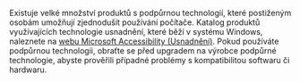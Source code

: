 Existuje velké množství produktů s podpůrnou technologií, které postiženým osobám umožňují zjednodušit používání počítače. Katalog produktů využívajících technologie usnadnění, které běží v systému Windows, naleznete na [webu Microsoft Accessibility (Usnadnění)](http://go.microsoft.com/fwlink/?LinkId=8431). Pokud používáte podpůrnou technologii, obraťte se před upgradem na výrobce podpůrné technologie, abyste prověřili případné problémy s kompatibilitou softwaru či hardwaru.

<!--HONumber=Oct16_HO1-->


